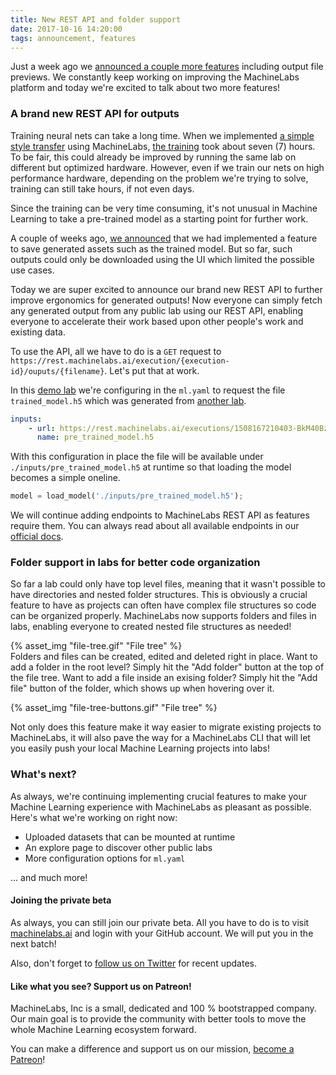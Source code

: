```yaml
---
title: New REST API and folder support
date: 2017-10-16 14:20:00
tags: announcement, features
---
```


Just a week ago we [announced a couple more features](/2017/10/09/feature-update-file-previews-guides-and-patreons/) including output file previews. We constantly keep working on improving the MachineLabs platform and today we're excited to talk about two more features!

<!-- more -->

### A brand new REST API for outputs

Training neural nets can take a long time. When we implemented [a simple style transfer](/2017/09/26/a-neural-style-transfer-in-the-browser/) using MachineLabs, [the training](https://machinelabs.ai/editor/rJQrQ5wjZ/1506415557004-HkTTQ5Dob?file=ml.yaml&tab=editor) took about seven (7) hours. To be fair, this could already be improved by running the same lab on different but optimized hardware. However, even if we train our nets on high performance hardware, depending on the problem we're trying to solve, training can still take hours, if not even days.

Since the training can be very time consuming, it's not unusual in Machine Learning to take a pre-trained model as a starting point for further work.

A couple of weeks ago, [we announced](https://blog.machinelabs.ai/2017/09/13/feature-update-saving-outputs-better-console-and-more/) that we had implemented a feature to save generated assets such as the trained model. But so far, such outputs could only be downloaded using the UI which limited the possible use cases.

Today we are super excited to announce our brand new REST API to further improve ergonomics for generated outputs! Now everyone can simply fetch any generated output from any public lab using our REST API, enabling everyone to accelerate their work based upon other people's work and existing data.

To use the API, all we have to do is a `GET` request to `https://rest.machinelabs.ai/execution/{execution-id}/ouputs/{filename}`. Let's put that at work.

In this [demo lab](https://machinelabs.ai/editor/Hy8uCrfTW/1508168255909-S1_rMIfTW?tab=editor&file=main.py) we're configuring in the `ml.yaml` to request the file `trained_model.h5` which was generated from [another lab](https://machinelabs.ai/editor/SJSppBMTZ/1508167210403-BkM40Bzpb?file=main.py&tab=outputs).

```yaml
inputs:
    - url: https://rest.machinelabs.ai/executions/1508167210403-BkM40Bzpb/outputs/trained_model.h5
      name: pre_trained_model.h5
```

With this configuration in place the file will be available under `./inputs/pre_trained_model.h5` at runtime so that loading the model becomes a simple oneline.

```python
model = load_model('./inputs/pre_trained_model.h5');
```

We will continue adding endpoints to MachineLabs REST API as features require them. You can always read about all available endpoints in our [official docs](https://docs.machinelabs.ai).

### Folder support in labs for better code organization

So far a lab could only have top level files, meaning that it wasn't possible to have directories and nested folder structures. This is obviously a crucial feature to have as projects can often have complex file structures so code can be organized properly. MachineLabs now supports folders and files in labs, enabling everyone to created nested file structures as needed!

{% asset_img "file-tree.gif" "File tree" %}
<br>
Folders and files can be created, edited and deleted right in place. Want to add a folder in the root level? Simply hit the "Add folder" button at the top of the file tree. Want to add a file inside an exising folder? Simply hit the "Add file" button of the folder, which shows up when hovering over it.

{% asset_img "file-tree-buttons.gif" "File tree" %}
<br>

Not only does this feature make it way easier to migrate existing projects to MachineLabs, it will also pave the way for a MachineLabs CLI that will let you easily push your local Machine Learning projects into labs!

### What's next?

As always, we're continuing implementing crucial features to make your Machine Learning experience with MachineLabs as pleasant as possible. Here's what we're working on right now:

- Uploaded datasets that can be mounted at runtime
- An explore page to discover other public labs
- More configuration options for `ml.yaml`

... and much more!

#### Joining the private beta

As always, you can still join our private beta. All you have to do is to visit [machinelabs.ai](https://machinelabs.ai) and login with your GitHub account. We will put you in the next batch!

Also, don't forget to [follow us on Twitter](https://twitter.com/machinelabs_ai) for recent updates.


#### Like what you see? Support us on Patreon!

MachineLabs, Inc is a small, dedicated and 100 % bootstrapped company. Our main goal is to provide the community with better tools to move the whole Machine Learning ecosystem forward.

You can make a difference and support us on our mission, [become a Patreon](www.patreon.com/machinelabs)!
